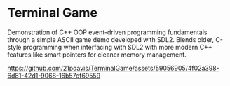 # Terminal Game
Demonstration of C++ OOP event-driven programming fundamentals through a simple ASCII game demo developed with SDL2.
Blends older, C-style programming when interfacing with SDL2 with more modern C++ features like smart pointers for cleaner memory management.



https://github.com/21pdavis/TerminalGame/assets/59056905/4f02a398-6d81-42d1-9068-16b57ef69559

